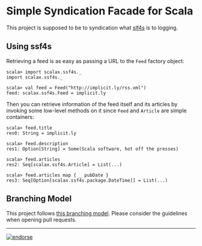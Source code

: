 Simple Syndication Facade for Scala
===================================

This project is supposed to be to syndication what [slf4s][2] is to logging.


Using ssf4s
-----------

Retrieving a feed is as easy as passing a URL to the `Feed` factory object:

```text
scala> import scalax.ssf4s._
import scalax.ssf4s._

scala> val feed = Feed("http://implicit.ly/rss.xml")
feed: scalax.ssf4s.Feed = implicit.ly
```

Then you can retrieve information of the feed itself and its articles by
invoking some low-level methods on it since `Feed` and `Article` are simple
containers:

```text
scala> feed.title
res0: String = implicit.ly

scala> feed.description
res1: Option[String] = Some(Scala software, hot off the presses)

scala> feed.articles
res2: Seq[scalax.ssf4s.Article] = List(...)

scala> feed.articles map { _ pubDate }
res3: Seq[Option[scalax.ssf4s.package.DateTime]] = List(...)
```


Branching Model
---------------

This project follows [this branching model][1]. Please consider the guidelines
when opening pull requests.

[1]: http://nvie.com/posts/a-successful-git-branching-model/
[2]: https://github.com/weiglewilczek/slf4s


---

[![endorse](http://api.coderwall.com/wookietreiber/endorsecount.png)](http://coderwall.com/wookietreiber)

